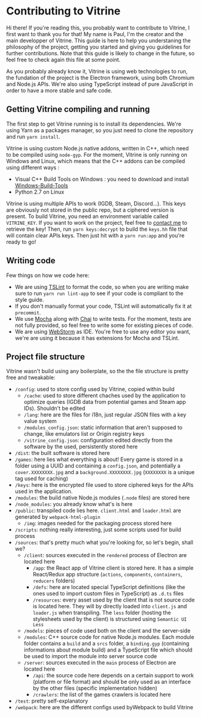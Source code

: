# Contributing to Vitrine

Hi there! If you're reading this, you probably want to contribute to Vitrine, I first want to thank you for that!
My name is Paul, I'm the creator and the main developper of Vitrine.
This guide is here to help you understaning the philosophy of the project, getting you started and giving you guidelines for further contributions.
Note that this guide is likely to change in the future, so feel free to check again this file at some point.

As you probably already know it, Vitrine is using web technologies to run, the fundation of the project is the Electron framework, using both Chromium and Node.js APIs.
We're also using TypeScript instead of pure JavaScript in order to have a more stable and safe code.

## Getting Vitrine compiling and running

The first step to get Vitrine running is to install its dependencies. We're using Yarn as a packages manager, so you just need to clone the repository and run `yarn install`.

Vitrine is using custom Node.js native addons, written in C++, which need to be compiled using `node-gyp`. For the moment, Vitrine is only running on Windows and Linux, which means that the C++ addons can be compiled using different ways :
- Visual C++ Build Tools on Windows : you need to download and install [Windows-Build-Tools](https://github.com/felixrieseberg/windows-build-tools)
- Python 2.7 on Linux


Vitrine is using multiple APIs to work (IGDB, Steam, Discord...). This keys are obviously not stored in the public repo, but a ciphered version is present.
To build Vitrine, you need an environment variable called `VITRINE_KEY`. If you want to work on the project, feel free to [contact me](mailto:paul.roman@epitech.eu) to retrieve the key!
Then, run `yarn keys:decrypt` to build the `keys.hh` file that will contain clear APIs keys.
Then just hit with a `yarn run:app` and you're ready to go!


## Writing code

Few things on how we code here:
* We are using [TSLint](https://palantir.github.io/tslint) to format the code, so when you are writing make sure to run `yarn run lint-app` to see if your code is compliant to the style guide.
* If you don't manually format your code, TSLint will automatically fix it at `precommit`.
* We use [Mocha](https://mochajs.org) along with [Chai](http://www.chaijs.com) to write tests. For the moment, tests are not fully provided, so feel free to write some for existing pieces of code.
* We are using [WebStorm](https://www.jetbrains.com/webstorm) as IDE. You're free to use any editor you want, we're are using it because it has extensions for Mocha and TSLint.

## Project file structure

Vitrine wasn't build using any boilerplate, so the the file structure is pretty free and tweakable:
- `/config`: used to store config used by Vitrine, copied within build
  - `/cache`: used to store different chaches used by the application to optimize queries (IGDB data from potential games and Steam app IDs). Shouldn't be edited
  - `/lang`: here are the files for i18n, just regular JSON files with a key value system
  - `/modules_config.json`: static information that aren't supposed to change, like emulators list or Origin registry keys
  - `/vitrine_config.json`: configuration edited directly from the software by the used, persistently stored here
- `/dist`: the built software is stored here
- `/games`: here lies what everything is about! Every game is stored in a folder using a UUID and containing a `config.json`, and potentially a `cover.XXXXXXXX.jpg` and a `background.XXXXXXXX.jpg` (`XXXXXXXX` is a unique tag used for caching)
- `/keys`: here is the encrypted file used to store ciphered keys for the APIs used in the application.
- `/modules`: the build native Node.js modules (`.node` files) are stored here
- `/node_modules`: you already know what's is here
- `/public`: transpiled code lies here. `client.html` and `loader.html` are generated by `webpack-html-plugin`
  - `/img`: images needed for the packaging process stored here
- `/scripts`: nothing really interesting, just some scripts used for build process
- `/sources`: that's pretty much what you're looking for, so let's begin, shall we?
  - `/client`: sources executed in the `rendered` process of Electron are located here
    - `/app`: the React app of Vitrine client is stored here. It has a simple React/Redux app structure (`actions`, `components`, `containers`, `reducers` folders)
    - `/defs`: here are located special TypeScript definitions (like the ones used to import custom files in TypeScript) as `.d.ts` files
    - `/resources`: every asset used by the client that is not source code is located here. They will by directly loaded into `client.js` and `loader.js` when transpiling. The `less` folder (hosting the stylesheets used by the client) is structured using `Semantic UI Less`
  - `/models`: pieces of code used both on the client and the server-side
  - `/modules`: C++ source code for native Node.js modules. Each module folder contains a `build` and a `srcs` folder, a `binding.gyp` (containing informations about module build) and a TypeScript file which should be used to import the module into server source code
  - `/server`: sources executed in the `main` process of Electron are located here
    - `/api`: the source code here depends on a certain support to work (platform or file format) and should be only used as an interface by the other files (specific implementation hidden)
    - `/crawlers`: the list of the games crawlers is located here
- `/test`: pretty self-explanatory
- `/webpack`: here are the different configs used byWebpack to build Vitrine
